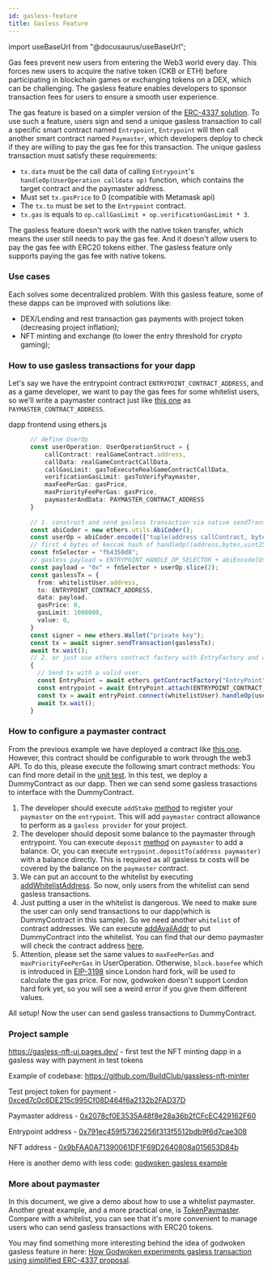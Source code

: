 ```yaml
---
id: gasless-feature
title: Gasless Feature
---
```


import useBaseUrl from "@docusaurus/useBaseUrl";

Gas fees prevent new users from entering the Web3 world every day. This forces new users to acquire the native token (CKB or ETH) before participating in blockchain games or exchanging tokens on a DEX, which can be challenging. The gasless feature enables developers to sponsor transaction fees for users to ensure a smooth user experience.

The gas feature is based on a simpler version of the [ERC-4337 solution](https://eips.ethereum.org/EIPS/eip-4337). To use such a feature, users sign and send a unique gasless transaction to call a specific smart contract named `Entrypoint`, `Entrypoint` will then call another smart contract named `Paymaster`, which developers deploy to check if they are willing to pay the gas fee for this transaction. The unique gasless transaction must satisfy these requirements:

- `tx.data` must be the call data of calling `Entrypoint`'s `handleOp(UserOperation calldata op)` function, which contains the target contract and the paymaster address.
- Must set `tx.gasPrice` to 0 (compatible with Metamask api)
- The `tx.to` must be set to the `Entrypoint` contract.
- `tx.gas` is equals to `op.callGasLimit + op.verificationGasLimit * 3`.

The gasless feature doesn't work with the native token transfer, which means the user still needs to pay the gas fee. And it doesn't allow users to pay the gas fee with ERC20 tokens either. The gasless feature only supports paying the gas fee with native tokens.

### Use cases

Each solves some decentralized problem. With this gasless feature, some of these dapps can be improved with solutions like:
 - DEX/Lending and rest transaction gas payments with project token (decreasing project inflation);
 - NFT minting and exchange (to lower the entry threshold for crypto gaming);


### How to use gasless transactions for your dapp

Let's say we have the entrypoint contract `ENTRYPOINT_CONTRACT_ADDRESS`, and as a game developer, we want to pay the gas fees for some whitelist users, so we'll write a paymaster contract just like [this one](https://github.com/godwokenrises/account-abstraction/blob/gw-gasless/contracts/samples/GaslessDemoPaymaster.sol) as `PAYMASTER_CONTRACT_ADDRESS`.

dapp frontend using ethers.js

```ts
      // define UserOp
      const userOperation: UserOperationStruct = {
          callContract: realGameContract.address,
          callData: realGameContractCallData,
          callGasLimit: gasToExecuteRealGameContractCallData,
          verificationGasLimit: gasToVerifyPaymaster,
          maxFeePerGas: gasPrice,
          maxPriorityFeePerGas: gasPrice,
          paymasterAndData: PAYMASTER_CONTRACT_ADDRESS 
      }
      
      // 1. construct and send gasless transaction via native sendTransaction
      const abiCoder = new ethers.utils.AbiCoder();
      const userOp = abiCoder.encode(["tuple(address callContract, bytes callData, uint256 callGasLimit, uint256 verificationGasLimit, uint256 maxFeePerGas, uint256 maxPriorityFeePerGas, bytes paymasterAndData) UserOperation"], [userOperation]);
      // first 4 bytes of keccak hash of handleOp((address,bytes,uint256,uint256,uint256,uint256,bytes))
      const fnSelector = "fb4350d8";
      // gasless payload = ENTRYPOINT_HANDLE_OP_SELECTOR + abiEncode(UserOperation)
      const payload = "0x" + fnSelector + userOp.slice(2);
      const gaslessTx = {
        from: whitelistUser.address,
        to: ENTRYPOINT_CONTRACT_ADDRESS,
        data: payload,
        gasPrice: 0,
        gasLimit: 1000000,
        value: 0,
      }
      const signer = new ethers.Wallet("private key");
      const tx = await signer.sendTransaction(gaslessTx);
      await tx.wait();
      // 2. or just use ethers contract factory with EntryFactory and call it directly
      {
        // Send tx with a valid user.
        const EntryPoint = await ethers.getContractFactory("EntryPoint");
        const entrypoint = await EntryPoint.attach(ENTRYPOINT_CONTRACT_ADDRESS);
        const tx = await entryPoint.connect(whitelistUser).handleOp(userOp, {gasLimit: 100000, gasPrice: 0});
        await tx.wait();
      }
```

### How to configure a paymaster contract

From the previous example we have deployed a contract like [this one](https://github.com/godwokenrises/account-abstraction/blob/gw-gasless/contracts/samples/GaslessDemoPaymaster.sol). However, this contract should be configurable to work through the web3 API. To do this, please execute the following smart contract methods:
You can find more detail in the [unit test](https://github.com/godwokenrises/account-abstraction/blob/gw-gasless/test/gasless_paymaster.test.ts#L45). In this test, we deploy a DummyContract as our dapp. Then we can send some gasless trasactions to interface with the DummyContract.
1. The developer should execute `addStake` [method](https://github.com/godwokenrises/account-abstraction/blob/541f7cac9d83e75d152e7a58bec6d97b51221012/contracts/core/GaslessBasePaymaster.sol#L85) to register your `paymaster` on the `entrypoint`. This will add `paymaster` contract allowance to perform as a `gasless provider` for your project. 
2. The developer should deposit some balance to the paymaster through entrypoint. You can execute `deposit` [method](https://github.com/godwokenrises/account-abstraction/blob/541f7cac9d83e75d152e7a58bec6d97b51221012/contracts/core/GaslessBasePaymaster.sol#L68) on `paymaster` to add a balance. Or, you can execute `entrypoint.depositTo(address paymaster)` with a balance directly. This is required as all gasless tx costs will be covered by the balance on the `paymaster` contract.
3. We can put an account to the whitelist by executing [addWhitelistAddress](https://github.com/godwokenrises/account-abstraction/blob/541f7cac9d/contracts/core/GaslessBasePaymaster.sol#L127). So now, only users from the whitelist can send gasless transactions.
4. Just putting a user in the whitelist is dangerous. We need to make sure the user can only send transactions to our dapp(which is DummyContract in this sample). So we need another `whitelist` of contract addresses. We can execute [addAvailAddr](https://github.com/godwokenrises/account-abstraction/blob/541f7cac9d/contracts/core/GaslessBasePaymaster.sol#L140) to put DummyContract into the whitelist. You can find that our demo paymaster will check the contract address [here](https://github.com/godwokenrises/account-abstraction/blob/541f7cac9d/contracts/samples/GaslessDemoPaymaster.sol#L32).
5. Attention, please set the same values to `maxFeePerGas` and `maxPriorityFeePerGas` in UserOperation. Otherwise, `block.basefee` which is introduced in [EIP-3198](https://eips.ethereum.org/EIPS/eip-3198) since London hard fork, will be used to calculate the gas price. For now, godwoken doesn't support London hard fork yet, so you will see a weird error if you give them different values.

All setup! Now the user can send gasless transactions to DummyContract.

### Project sample

https://gasless-nft-ui.pages.dev/ - first test the NFT minting dapp in a gasless way with payment in test tokens

Example of codebase: https://github.com/BuildClub/gassless-nft-minter

Test project token for payment - [0xced7c0c6DE215c995Cf08D464f6a2132b2FAD37D](https://gw-explorer.nervosdao.community/address/0xced7c0c6DE215c995Cf08D464f6a2132b2FAD37D)

Paymaster address - [0x2078cf0E3535A48f8e28a36b2fCFcEC429162F60](https://gw-explorer.nervosdao.community/address/0x2078cf0E3535A48f8e28a36b2fCFcEC429162F60)

Entrypoint address - [0x791ec459f57362256f313f5512bdb9f6d7cae308](https://gw-explorer.nervosdao.community/address/0x791ec459f57362256f313f5512bdb9f6d7cae308)

NFT address - [0x9bFAA0A71390061DF1F69D2640808a015653D84b](https://gw-explorer.nervosdao.community/address/0x9bFAA0A71390061DF1F69D2640808a015653D84b)

Here is another demo with less code: [godwoken gasless example](https://github.com/sunchengzhu/godwoken-gasless-example)

### More about paymaster

In this document, we give a demo about how to use a whitelist paymaster. Another great example, and a more practical one, is [TokenPaymaster](https://github.com/godwokenrises/account-abstraction/blob/gw-gasless/contracts/samples/TokenPaymaster.sol). Compare with a whitelist, you can see that it's more convenient to manage users who can send gasless transactions with ERC20 tokens.

You may find something more interesting behind the idea of godwoken gasless feature in here: [How Godwoken experiments gasless transaction using simplified ERC-4337 proposal](gaslessWithERC4337.mdx).
